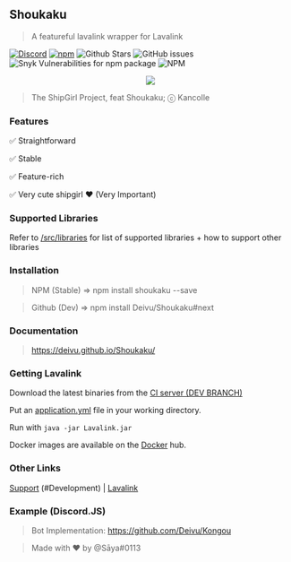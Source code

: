 ## Shoukaku

> A featureful lavalink wrapper for Lavalink

[![Discord](https://img.shields.io/discord/423116740810244097?style=flat-square)](https://discordapp.com/invite/FVqbtGu)
[![npm](https://img.shields.io/npm/v/shoukaku?style=flat-square)](https://www.npmjs.com/package/shoukaku)
![Github Stars](https://img.shields.io/github/stars/Deivu/Shoukaku?style=flat-square)
![GitHub issues](https://img.shields.io/github/issues-raw/Deivu/Shoukaku?style=flat-square)
![Snyk Vulnerabilities for npm package](https://img.shields.io/snyk/vulnerabilities/npm/shoukaku?style=flat-square) 
![NPM](https://img.shields.io/npm/l/shoukaku?style=flat-square)

<p align="center">
    <img src="https://raw.githubusercontent.com/Deivu/Shoukaku/master/assets/cover.png"> 
</p>

> The ShipGirl Project, feat Shoukaku; ⓒ Kancolle

### Features

✅ Straightforward

✅ Stable

✅ Feature-rich

✅ Very cute shipgirl ❤ (Very Important)

### Supported Libraries

Refer to [/src/libraries](https://github.com/Deivu/Shoukaku/tree/next/src/libraries) for list of supported libraries + how to support other libraries

### Installation
 
> NPM (Stable) => npm install shoukaku --save

> Github (Dev) => npm install Deivu/Shoukaku#next

### Documentation 

> https://deivu.github.io/Shoukaku/

### Getting Lavalink

Download the latest binaries from the [CI server (DEV BRANCH)](https://ci.fredboat.com/viewType.html?buildTypeId=Lavalink_Build&branch_Lavalink=refs%2Fheads%2Fdev&tab=buildTypeStatusDiv)

Put an [application.yml](https://github.com/freyacodes/Lavalink/blob/master/LavalinkServer/application.yml.example) file in your working directory.

Run with `java -jar Lavalink.jar`

Docker images are available on the [Docker](https://hub.docker.com/r/fredboat/lavalink/) hub.

### Other Links

[Support](https://discord.gg/FVqbtGu) (#Development) | [Lavalink](https://github.com/freyacodes/Lavalink)

### Example (Discord.JS)

> Bot Implementation: https://github.com/Deivu/Kongou

> Made with ❤ by @Sāya#0113
